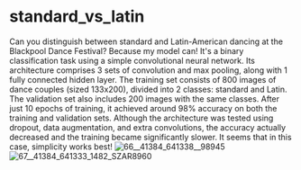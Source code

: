 # standard_vs_latin
Can you distinguish between standard and Latin-American dancing at the Blackpool Dance Festival? Because my model can! It's a binary classification task using a simple convolutional neural network. Its architecture comprises 3 sets of convolution and max pooling, along with 1 fully connected hidden layer. The training set consists of 800 images of dance couples (sized 133x200), divided into 2 classes: standard and Latin. The validation set also includes 200 images with the same classes. After just 10 epochs of training, it achieved around 98% accuracy on both the training and validation sets. Although the architecture was tested using dropout, data augmentation, and extra convolutions, the accuracy actually decreased and the training became significantly slower. It seems that in this case, simplicity works best!
![66__41384_641338__98945](https://github.com/arturkozun/standard_vs_latin/assets/108707614/bde31fa1-0cd1-4dae-935d-2381c24d4dfe)
![67__41384_641333_1482_SZAR8960](https://github.com/arturkozun/standard_vs_latin/assets/108707614/426242fd-f31c-4923-893a-29f10f9ff39c)
